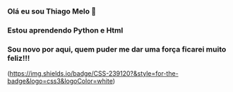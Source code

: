 ###  Olá eu sou Thiago Melo  🤙

### Estou aprendendo Python e  Html

###  Sou novo por aqui, quem puder me dar uma força ficarei muito feliz!!!

(https://img.shields.io/badge/CSS-239120?&style=for-the-badge&logo=css3&logoColor=white)
